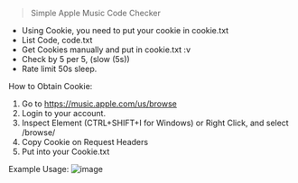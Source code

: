 > Simple Apple Music Code Checker

- Using Cookie, you need to put your cookie in cookie.txt
- List Code, code.txt
- Get Cookies manually and put in cookie.txt :v
- Check by 5 per 5, (slow (5s))
- Rate limit 50s sleep.

How to Obtain Cookie:
1. Go to https://music.apple.com/us/browse
2. Login to your account.
3. Inspect Element (CTRL+SHIFT+I for Windows) or Right Click, and select /browse/
4. Copy Cookie on Request Headers
5. Put into your Cookie.txt

Example Usage: 
![image](https://github.com/heriko4046/apple-music-code-checker/assets/118543625/2e7207dd-2a39-4045-9b5d-f1ec66fa6fce)
